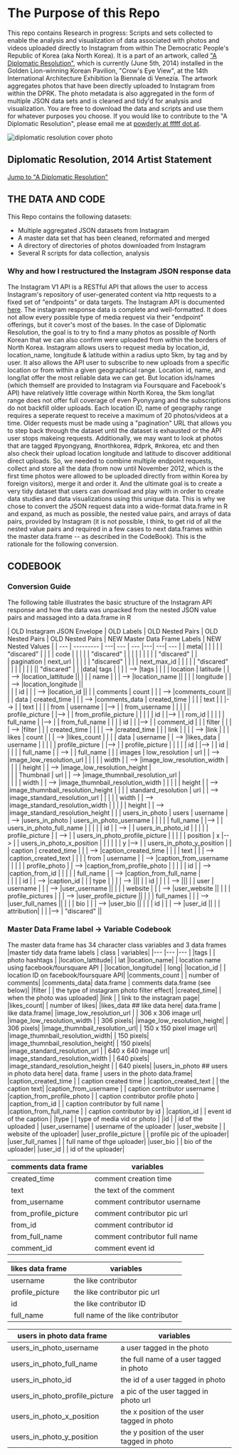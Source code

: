 # The Purpose of this Repo

This repo contains Research in progress: Scripts and sets collected to enable the analysis and visualization of data associated with photos and videos uploaded directly to Instagram from within The Democratic People's Republic of Korea (aka North Korea). It is a part of an artwork, called ["A Diplomatic Resolution"](http://wikipowdia.org/diplomaticresolution), which is currently (June 5th, 2014) installed in the Golden Lion-winning Korean Pavilion, "Crow's Eye View", at the 14th International Architecture Exhibition la Biennale di Venezia. The artwork aggregates photos that have been directly uploaded to Instagram from within the DPRK. The photo metadata is also aggregated in the form of multiple JSON data sets and is cleaned and tidy'd for analysis and visualization. You are free to download the data and scripts and use them for whatever purposes you choose. If you would like to contribute to the "A Diplomatic Resolution", please email me at [powderly at fffff dot at](mailto:powderly@fffff.at).


![diplomatic resolution cover photo](http://wikipowdia.org/images/logo/diplomaticresolution.jpg)
## Diplomatic Resolution, 2014 Artist Statement

[Jump to "A Diplomatic Resolution"](http://wikipowdia.org/diplomaticresolution)

## THE DATA AND CODE

This Repo contains the following datasets:
* Multiple aggregated JSON datasets from Instagram
* A master data set that has been cleaned, reformated and merged
* A directory of directories of photos downloaded from Instagram
* Several R scripts for data collection, analysis

### Why and how I restructured the Instagram JSON response data

The Instagram V1 API is a RESTful API that allows the user to access Instagram's repository of user-generated content via http requests to a fixed set of "endpoints" or data targets. The Instagram API is documented [here](http://instagram.com/developer/#). The instagram response data is complete and well-formatted. It does not allow every possible type of media request via their "endpoint" offerings, but it cover's most of the bases. In the case of Diplomatic Resolution, the goal is to try to find a many photos as possible *of* North Korean that we can also confirm were uploaded from *within* the borders of North Korea. Instagram allows users to request media by location_id, location_name, longitude & latitude within a radius upto 5km, by tag and by user. It also allows the API user to subscribe to new uploads from a specific location or from within a given geographical range. Location id, name, and long/lat offer the most reliable data we can get. But location ids/names (which themself are provided to Instagram via Foursquare and Facebook's API) have relatively little coverage within North Korea, the 5km long/lat range does not offer full coverage of even Pyonyyang and the subscriptions do not backfill older uploads. Each location ID, name of geography range requires a seperate request to receive a maximum of 20 photos/videos at a time. Older requests must be made using a "pagination" URL that allows you to step back through the dataset until the dataset is exhausted or the API user stops makeing requests. Additionally, we may want to look at photos that are tagged #pyongyang, #northkorea, #dprk, #nkorea, etc and then also check their upload location longitude and latitude to discover additional direct uploads. So, we needed to combine multiple endpoint requests, collect and store all the data (from now until November 2012, which is the first time photos were allowed to be uploaded directly from within Korea by foreign visitors), merge it and order it. And the ultimate goal is to create a very tidy dataset that users can download and play with in order to create data studies and data visualizations using this unique data. This is why we chose to convert the JSON request data into a wide-format data.frame in R and expand, as much as possible, the nested value pairs, and arrays of data pairs, provided by Instagram (it is not possible, I think, to get rid of all the nested value pairs and required in a few cases to next data.frames within the master data.frame -- as described in the CodeBook). This is the rationale for the following conversion. 

## CODEBOOK
### Conversion Guide

The following table illustrates the basic structure of the Instagram API response and how the data was unpacked from the nested JSON value pairs and massaged into a data.frame in R

| OLD Instagram JSON Envelope | OLD Labels | OLD Nested Pairs | OLD Nested Pairs | OLD Nested Pairs | NEW Master Data Frame Labels | NEW Nested Values | 
| --- | --------- |                    ---|              --- |       --- |---|                               ---| ---            | 
| meta|           |                       |                  |           |    |  "discared"                             | |
|    | code      |                       |                  |           |    |  "discared"                              | |
|    |           |                       |                  |           |   |  "discared"                               |  |   
| pagination | next_url |                 |                  |           | |   "discared"                               | |
|    | next_max_id |                     |                  |           | |   "discared"                                | |
|    |           |                       |                  |           ||    "discared"                                | |
|data|	tags 	|						|	               |           | -->   |tags								| |
|	| location	| latitude				|                  |	       | -->   |location_lattitude					||
|    |           | name					|    		       |           | -->   |location_name						||
|	|		    | longitude				|		           |	       | -->   |location_longitude					||	
|	|     	    | id					|				   |		   | -->   |location_id						||
|	| comments	| count					|				   | 	 	   | -->   |comments_count						||
|	|	data	| created_time			|				   |	 	   | -->   |comments_data						| created_time |
|    |           | text					|				   |		   |-->   |						 			| text |
|    |           | from	                | username		   |		   |-->   |									| from_username |
|	|			|                       | profile_picture  |		   |-->   |									| from_profile_picture |
|	|			|	                    | id			   |		   |-->   |									| rom_id |
|	|			|	                    | full_name		   |		   |-->   |									| from_full_name |
|	|		    | id					|				   | 		   |-->   |									| comment_id |
|	| filter	|						|				   |		   | -->   |filter	                            |
|	| created_time |                    |				   |		   | -->   |created_time	|
|	| link		|						|			       |		   | -->   |link	|
|	| likes	    | count					|				   |		   | -->   |likes_count	 |
|   |           | data                  | username		   |		   | -->   |likes_data							| username |
|	|			|	                    | profile_picture  |		   |-->   |									| profile_picture |
|	|			|	                    | id			   |		   |-->   |								    | id |
|	|  			|                 	    | full_name		   |		   | -->   |								    | full_name |
|	| images	| low_resolution 	    | url			   |		   | -->   |image_low_resolution_url	|
|	|		    |					    | width			   |		   | -->   |image_low_resolution_width	|			   		   			    
|	|		   	|	   			        | height	       |		   | -->   |image_low_resolution_height |	
|	|		    | Thumbnail		        | url			   |		   | -->   |image_thumnbail_resolution_url |	
|	|			|				        | width			   |		   | -->   |image_thumnbail_resolution_width  |	
|	|			|				        | height		   |		   | -->   |image_thumnbail_resolution_height	|
|	|		  	| standard_resolution	| url			   |		   | -->   |image_standard_resolution_url	|
|	|			|				        | width			   |		   | -->   |image_standard_resolution_width   |	
|	|			|					    | height		   |		   | -->   |image_standard_resolution_height	|
|	| users_in_photo | users		    | username	       |		   | -->   |users_in_photo						| users_in_photo_username |
|	|			|					    | full_name		   |		   |-->   |				 					| users_in_photo_full_name |
|	|		    |                       | id			   | 		   | -->   |									| users_in_photo_id |
|	|			|				        | profile_picture  |		   | -->   |									| users_in_photo_profile_picture |
|	|			| 						| position	       | x		   |-->   |									| users_in_photo_x_position |
|	|			|					    |                  | y		   |-->   |									| users_in_photo_y_position |
|	| caption   | created_time		    |	               |       	   | -->   |caption_created_time	|
|	|	        | text					|				   |		   | -->   |caption_created_text	|
|	|	        | from	                | username		   |		   | -->   |caption_from_username	|
|	|			|		                | profile_photo	   |		   | -->   |caption_from_profile_photo	  |
|	|			|	                    | id			   |		   | -->   |caption_from_id	|
|	|			|	             	    | full_name		   |		   | -->   |caption_from_full_name  |	
|	|		 	|		                | id			   |		   | -->   |caption_id	  |
|	| type		|					    |                  | 		   | -->   |||
|	| id		|				        |                  |           | -->   |||
|	| user      | username				|				   |		   | -->   |user_username	||
|	|	        | website				|				   |		   | -->   |user_website	||
|	|	        | profile_pictures		|				   |		   | -->   |user_profile_picture ||	
|	|	        | full_names			|				   |		   | -->   |user_full_names	||
|	|	        | bio					|				   |		   | -->   |user_bio	||
|	|	        | id					|				   |		   | -->   |user_id	||
|	| attribution|						|					|		   |-->   |	"discared" ||						


### Master Data Frame label -> Variable Codebook

The master data frame has 34 character class variables and 3 data frames
|master tidy data frame labels |  class					| variables|
|---						   |---				|---					|
|tags							|				|	photo hashtags										|
|location_lattitude|											| lat
|location_name|											| location name using facebook/foursquare API |
|location_longitude|											| long|
|location_id        |        											| location ID on facebook/foursquare API|
|comments_count		|											| number of comments|
|comments_data|								data.frame			| comments data.frame (see below)| 
|filter		|											| the type of instagram photo filter effect|
|created_time|													| when the photo was uploaded|
|link		|											| link to the instagram page|
|likes_count|													| number of likes|
|likes_data ## like data here|								data.frame			| like data.frame|
|image_low_resolution_url	|												|  306 x 306 image url|
|image_low_resolution_width	|												| 306 pixels|
|image_low_resolution_height|													| 306 pixels|
|image_thumnbail_resolution_url|												|	150 x 150 pixel image url| 
|image_thumnbail_resolution_width|													| 150 pixels|
|image_thumnbail_resolution_height|													| 150 pixels|
|image_standard_resolution_url		|											| 640 x 640 image url| 
|image_standard_resolution_width	|												| 640 pixels|
|image_standard_resolution_height	|												| 640 pixels|
|users_in_photo	## users in photo data here|				data. frame							| users in the photo data.frame|
|caption_created_time		|											| caption created time |
|caption_created_text		|											| the caption text| 
|caption_from_username		|											| caption contributor username |
|caption_from_profile_photo	|												| caption contributor profile photo |
|caption_from_id		|											| caption contributor by full name |
|caption_from_full_name	|												| caption contributor by id |
|caption_id		|											| event id of the caption |
|type		|											| type of media vid or photo |
|id		|											| id of the uploaded |
|user_username|													|  username of the uploader |
|user_website	|												|  website of the uploader|
|user_profile_picture		|											| profile pic of the uploader|
|user_full_names		|											| full name of thge uploader|
|user_bio		|											| bio of the uploader|
|user_id	|											| id of the uploader|

|comments data frame 				|		variables					|
|---								|------						|		
|created_time        | 			comment creation time								|
|text	|						the text of the comment					|
|from_username|					comment contributor username							|
|from_profile_picture|		    comment contributor pic url									|
|from_id	|					comment contributor id				 		|
|from_full_name|				comment contributor full name							|	
|comment_id|					comment event id						|

|likes data frame|								 variables|
|--- |--- |
|username	|		the like contributor								|
|profile_picture	|				the like contributor pic url							|
|id |								the like contributor ID		|
|full_name |						full name of the like contributor						|
	
|users in photo data frame		|	variables							|
|--- 								|---							|
|users_in_photo_username|			a user tagged in the photo								|
|users_in_photo_full_name|			the full name of a user tagged in photo								|	
|users_in_photo_id|					the id of a user tagged in photo						|
|users_in_photo_profile_picture|	a pic of the user  tagged in photo url										|
|users_in_photo_x_position|			the x position of the user tagged in photo						|
|users_in_photo_y_position|			the y position of the user tagged in photo									|

